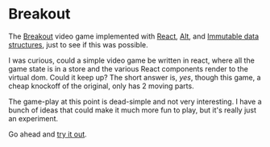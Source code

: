 # Breakout
The [Breakout](https://en.wikipedia.org/wiki/Breakout_%28video_game%29) video game
implemented with [React](https://facebook.github.io/react/), [Alt](http://alt.js.org/),
and [Immutable data structures](https://facebook.github.io/immutable-js/), just to see if this was possible.

I was curious, could a simple video game be written in react, where all the
game state is in a store and the various React components render to the virtual dom.
Could it keep up?  The short answer is, _yes_, though this game, a cheap knockoff of
the original, only has 2 moving parts.

The game-play at this point is dead-simple and not very interesting. I have
a bunch of ideas that could make
it much more fun to play, but it's really just an experiment.

Go ahead and [try it out](https://eschiebel.github.io/).
